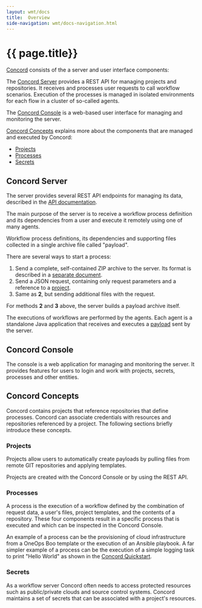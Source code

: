 ```yaml
---
layout: wmt/docs
title:  Overview
side-navigation: wmt/docs-navigation.html
---
```


# {{ page.title}} 

[Concord](../../about.html) consists of the a server and user interface components:

The [Concord Server](#concord-server) provides a REST API for managing
projects and repositories. It receives and processes user requests
to call workflow scenarios. Execution of the processes is managed in isolated
environments for each flow in a cluster of so-called agents.

The [Concord Console](#concord-console) is a web-based user interface for
managing and monitoring the server.

[Concord Concepts](#concord-concepts) explains more about the components that
are managed and executed by Concord:

- [Projects](#projects)
- [Processes](#processes)
- [Secrets](#secrets)

## Concord Server

The server provides several REST API endpoints for managing its
data, described in the [API documentation](../api/index.html).

The main purpose of the server is to receive a workflow process
definition and its dependencies from a user and execute it remotely
using one of many agents.

Workflow process definitions, its dependencies and supporting files
collected in a single archive file called "payload".

There are several ways to start a process:

1. Send a complete, self-contained ZIP archive to the server. Its
format is described in a
[separate document](./processes.html#payload-format).
2. Send a JSON request, containing only request parameters and a
reference to a [project](#project).
3. Same as **2**, but sending additional files with the request.

For methods **2** and **3** above, the server builds a payload archive
itself.

The executions of workflows are performed by the agents. Each agent is a
standalone Java application that receives and executes
a [payload](#payload) sent by the server.

## Concord Console

The console is a web application for managing and monitoring the server. It
provides features for users to login and work with projects, secrets, processes
and other entities.

## Concord Concepts

Concord contains projects that reference repositories that define
processes.  Concord can associate credentials with resources
and repositories referenced by a project.  The following sections
briefly introduce these concepts.

### Projects

Projects allow users to automatically create payloads by pulling
files from remote GIT repositories and applying templates.

Projects are created with the Concord Console or by using the REST API.

### Processes

A process is the execution of a workflow defined by the combination
of request data, a user's files, project templates, and the contents
of a repository.  These four components result in a specific process
that is executed and which can be inspected in the Concord Console.

An example of a process can be the provisioning of cloud
infrastructure from a OneOps Boo template or the execution of an Ansible
playbook. A far simpler example of a process can be the execution of
a simple logging task to print "Hello World" as shown in the
[Concord Quickstart](./quickstart.html).

### Secrets

As a workflow server Concord often needs to access protected
resources such as public/private clouds and source control systems.
Concord maintains a set of secrets that can be associated with a
project's resources.
